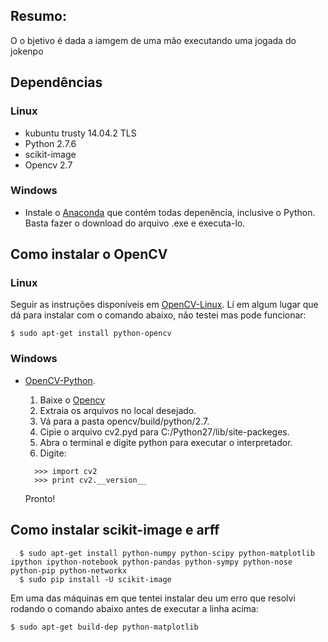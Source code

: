 
## Resumo:
O o bjetivo é dada a iamgem de uma mão executando uma jogada do jokenpo 

## Dependências

### Linux
- kubuntu trusty 14.04.2 TLS
- Python 2.7.6 
- scikit-image
- Opencv 2.7

### Windows

- Instale o [Anaconda](http://continuum.io/downloads) que contém todas depenência, inclusive o Python. Basta fazer o download do arquivo .exe e executa-lo.


## Como instalar o OpenCV

### Linux
  Seguir as instruções disponíveis em [OpenCV-Linux](http://docs.opencv.org/doc/tutorials/introduction/linux_install/linux_install.html#linux-installation). Lí em algum lugar que dá para instalar com o comando abaixo, não testei mas pode funcionar:
  ```
  $ sudo apt-get install python-opencv
  ```

### Windows
 - [OpenCV-Python](https://opencv-python-tutroals.readthedocs.org/en/latest/py_tutorials/py_setup/py_setup_in_windows/py_setup_in_windows.html#install-opencv-python-in-windows).
	1. Baixe o [Opencv](https://opencv-python-tutroals.readthedocs.org/en/latest/py_tutorials/py_setup/py_setup_in_windows/py_setup_in_windows.html#install-opencv-python-in-windows)
	2. Extraia os arquivos no local desejado.
	3. Vá para a pasta opencv/build/python/2.7.
	4. Cipie o arquivo cv2.pyd para C:/Python27/lib/site-packeges.
	5. Abra o terminal e digite python para executar o interpretador.
	6. Digite:
    	
      ```
        >>> import cv2
        >>> print cv2.__version__
      ```
    Pronto!




## Como instalar scikit-image e arff
```
  $ sudo apt-get install python-numpy python-scipy python-matplotlib ipython ipython-notebook python-pandas python-sympy python-nose python-pip python-networkx 
  $ sudo pip install -U scikit-image
```

  Em uma das máquinas em que tentei instalar deu um erro que resolvi rodando o comando abaixo antes de executar a linha acima:
  ```
  $ sudo apt-get build-dep python-matplotlib
  ```
